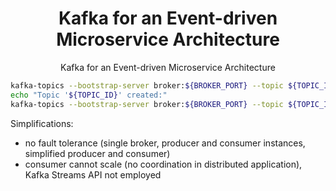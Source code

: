 <h1 align="center">Kafka for an Event-driven Microservice Architecture</h1>

<p align="center">
    Kafka for an Event-driven Microservice Architecture
</p>


```bash
kafka-topics --bootstrap-server broker:${BROKER_PORT} --topic ${TOPIC_ID} --create
echo "Topic '${TOPIC_ID}' created:"
kafka-topics --bootstrap-server broker:${BROKER_PORT} --topic ${TOPIC_ID} --describe
```

Simplifications:
- no fault tolerance (single broker, producer and consumer instances, simplified producer and consumer)
- consumer cannot scale (no coordination in distributed application), Kafka Streams API not employed
